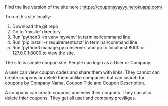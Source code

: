Find the live version of the site here : https://couponsyayyy.herokuapp.com/

To run this site locally:

1. Download the git repo
2. Go to 'mysite' directory
3. Run 'python3 -m venv myvenv' in terminal/command line
4. Run 'pip install -r requirements.txt' in terminal/command line
5. Run 'python3 manage.py runserver' and go to localhost:8000 or 127.0.0.1:8000 to view the site.


The site is simple coupon site. People can login as a User or Company.

A user can view coupon codes and share them with links. They cannot can create coupons or delete them unlike companies but can search for coupons by Company Name, Coupon Title and Coupon Description.

A company can create coupons and view thier coupons. They can also delete thier coupons. They get all user and company previliges.


